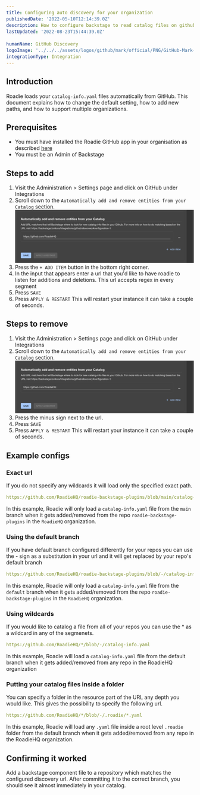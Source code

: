 ```yaml
---
title: Configuring auto discovery for your organization
publishedDate: '2022-05-10T12:14:39.0Z'
description: How to configure backstage to read catalog files on github
lastUpdated: '2022-08-23T15:44:39.0Z'

humanName: GitHub Discovery
logoImage: '../../../assets/logos/github/mark/official/PNG/GitHub-Mark-120px-plus.png'
integrationType: Integration
---
```


## Introduction

Roadie loads your `catalog-info.yaml` files automatically from GitHub. This document explains how to change the default setting, how to add new paths, and how to support multiple organizations.


## Prerequisites

- You must have installed the Roadie GitHub app in your organisation as described [here](/docs/getting-started/install-github-app/)
- You must be an Admin of Backstage

## Steps to add

1. Visit the Administration > Settings page and click on GitHub under Integrations
2. Scroll down to the `Automatically add and remove entities from your Catalog` section.
   ![add and remove](./default-settings.webp)
3. Press the `+ ADD ITEM` button in the bottom right corner.
4. In the input that appears enter a url that you'd like to have roadie to listen for additions and deletions.
   This url accepts regex in every segment
5. Press `SAVE`
6. Press `APPLY & RESTART` This will restart your instance it can take a couple of seconds.

## Steps to remove

1. Visit the Administration > Settings page and click on GitHub under Integrations
2. Scroll down to the `Automatically add and remove entities from your Catalog` section.
   ![add and remove](./default-settings.webp)
3. Press the minus sign next to the url.
4. Press `SAVE`
5. Press `APPLY & RESTART` This will restart your instance it can take a couple of seconds.

## Example configs

### Exact url

If you do not specify any wildcards it will load only the specified exact path.

```yaml
https://github.com/RoadieHQ/roadie-backstage-plugins/blob/main/catalog-info.yaml
```

In this example, Roadie will only load a `catalog-info.yaml` file from the `main` branch when it gets added/removed from the repo `roadie-backstage-plugins` in the `RoadieHQ` organization.

### Using the default branch

If you have default branch configured differently for your repos you can use the - sign as a substitution in your url and it will get replaced by your repo's default branch

```yaml
https://github.com/RoadieHQ/roadie-backstage-plugins/blob/-/catalog-info.yaml
```

In this example, Roadie will only load a `catalog-info.yaml` file from the `default` branch when it gets added/removed from the repo `roadie-backstage-plugins` in the `RoadieHQ` organization.

### Using wildcards

If you would like to catalog a file from all of your repos you can use the \* as a wildcard in any of the segmenets.

```yaml
https://github.com/RoadieHQ/*/blob/-/catalog-info.yaml
```

In this example, Roadie will load a `catalog-info.yaml` file from the default branch when it gets added/removed from any repo in the RoadieHQ organization

### Putting your catalog files inside a folder

You can specify a folder in the resource part of the URL any depth you would like. This gives the possibility to specify the following url.

```yaml
https://github.com/RoadieHQ/*/blob/-/.roadie/*.yaml
```

In this example, Roadie will load any `.yaml` file inside a root level `.roadie` folder from the default branch when it gets added/removed from any repo in the RoadieHQ organization.

## Confirming it worked

Add a backstage component file to a repository which matches the configured discovery url. After committing it to the correct branch, you should see it almost immediately in your catalog.
